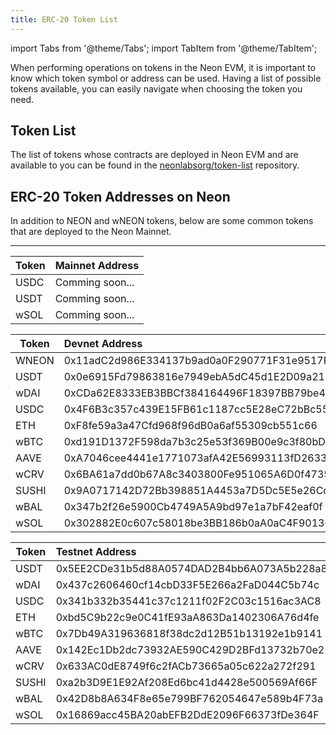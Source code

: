```yaml
---
title: ERC-20 Token List
---
```


import Tabs from '@theme/Tabs';
import TabItem from '@theme/TabItem';

When performing operations on tokens in the Neon EVM, it is important to know which token symbol or address can be used. Having a list of possible tokens available, you can easily navigate when choosing the token you need.


## Token List
The list of tokens whose contracts are deployed in Neon EVM and are available to you can be found in the [neonlabsorg/token-list](https://github.com/neonlabsorg/token-list/) repository.

## ERC-20 Token Addresses on Neon

<Tabs>
  <TabItem value="mainnet" label="Mainnet" default>
In addition to NEON and wNEON tokens, below are some common tokens that are deployed to the Neon Mainnet. 

---

|Token|Mainnet Address                           |
|-----|:-----------------------------------------|
|USDC |Comming soon...                           |
|USDT |Comming soon...                           |
|wSOL |Comming soon...                           |
  </TabItem>
  <TabItem value="devnet" label="Devnet">

|Token|Devnet Address                            |
|-----|:-----------------------------------------|
|WNEON|0x11adC2d986E334137b9ad0a0F290771F31e9517F|
|USDT |0x0e6915Fd79863816e7949ebA5dC45d1E2D09a215|
|wDAI |0xCDa62E8333EB3BBCf384164496F18397BB79be4C|
|USDC |0x4F6B3c357c439E15FB61c1187cc5E28eC72bBc55|
|ETH  |0xF8fe59a3a47Cfd968f96dB0a6af55309cb551c66|
|wBTC |0xd191D1372F598da7b3c25e53f369B00e9c3f80bD|
|AAVE |0xA7046cee4441e1771073afA42E56993113fD2633|
|wCRV |0x6BA61a7dd0b67A8c3403800Fe951065A6D0f4735|
|SUSHI|0x9A0717142D72Bb398851A4453a7D5Dc5E5e26Cc0|
|wBAL |0x347b2f26e5900Cb4749A5A9bd97e1a7bF42eaf0f|
|wSOL |0x302882E0c607c58018be3BB186b0aA0aC4F90136|  
  </TabItem>

<TabItem value="testnet" label="Testnet">

|Token|Testnet Address                           |
|-----|:-----------------------------------------|
|USDT |0x5EE2CDe31b5d88A0574DAD2B4bb6A073A5b228a8|
|wDAI |0x437c2606460cf14cbD33F5E266a2FaD044C5b74c|
|USDC |0x341b332b35441c37c1211f02F2C03c1516ac3AC8|
|ETH  |0xbd5C9b22c9e0C41fE93aA863Da1402306A76d4fe|
|wBTC |0x7Db49A319636818f38dc2d12B51b13192e1b9141|
|AAVE |0x142Ec1Db2dc73932AE590C429D2BFd13732b70e2|
|wCRV |0x633AC0dE8749f6c2fACb73665a05c622a272f291|
|SUSHI|0xa2b3D9E1E92Af208Ed6bc41d4428e500569Af66F|
|wBAL |0x42D8b8A634F8e65e799BF762054647e589b4F73a|
|wSOL |0x16869acc45BA20abEFB2DdE2096F66373fDe364F|  
  
  </TabItem>
</Tabs>
